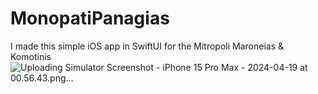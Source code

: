 # MonopatiPanagias
I made this simple iOS app in SwiftUI for the Mitropoli Maroneias &amp; Komotinis 
![Uploading Simulator Screenshot - iPhone 15 Pro Max - 2024-04-19 at 00.56.43.png…]()
